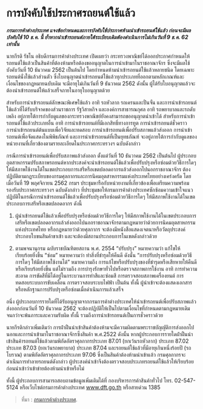 
การบังคับใช้ประกาศรถยนต์ใช้แล้ว
===
**_กรมการค้าต่างประเทศ แจงข้อกำหนดและการบังคับใช้ประกาศห้ามนำเข้ารถยนต์ใช้แล้ว ก่อนจะมีผลบังคับใช้ 10 ธ.ค. นี้ ย้ำหากนำเข้ารถยนต์ภายใต้ระเบียบเดิมต้องดำเนินการไม่เกินวันที่ 9 ธ.ค. 62 เท่านั้น_**

นายกีรติ รัชโน อธิบดีกรมการค้าต่างประเทศ เปิดเผยว่า กระทรวงพาณิชย์ได้ออกประกาศกำหนดให้รถยนต์ใช้แล้วเป็นสินค้าที่ต้องห้ามหรือต้องขออนุญาตในการนำเข้ามาในราชอาณาจักร ซึ่งจะมีผลใช้บังคับวันที่ 10 ธันวาคม 2562 เป็นต้นไป โดยกำหนดห้ามนำเข้ารถยนต์ใช้แล้วหลายชนิด โดยเฉพาะรถยนต์นั่งใช้แล้วส่วนตัว  ซึ่งใบอนุญาตนำเข้ารถยนต์ใช้แล้วทุกประเภทที่ออกตามหลักเกณฑ์และเงื่อนไขของกฎหมายฉบับเดิม จะมีอายุไม่เกินวันที่ 9 ธันวาคม 2562 ดังนั้น ผู้ได้รับใบอนุญาตแล้วจะต้องนำเข้ารถยนต์ให้แล้วเสร็จภายในอายุใบอนุญาตด้วย

สำหรับการนำเข้ารถยนต์ลักษณะพิเศษใช้แล้ว อาทิ รถหัวลาก รถเครนและปั่นจั่น และการนำเข้ารถยนต์ใช้แล้วที่ได้รับบริจาคของส่วนราชการ รัฐวิสาหกิจ และองค์การสาธารณกุศล อาทิ รถพยาบาลและรถดับเพลิง  อยู่ภายใต้การกำกับดูแลของกระทรวงพาณิชย์ยังคงสามารถขออนุญาตนำเข้าได้ สำหรับการนำเข้ารถยนต์ใช้แล้วประเภทอื่น อาทิ การนำเข้ารถยนต์ที่มีเอกสิทธิ์ทางการทูต การนำเข้ารถยนต์ชั่วคราว การนำเข้ารถยนต์ต้นแบบเพื่อวิจัยและทดสอบ การนำเข้ารถยนต์เพื่อปรับสภาพแล้วส่งออก การนำเข้ารถยนต์เพื่อจัดแสดงในพิพิธภัณฑ์ และการนำเข้ารถยนต์ที่เป็นยุทธภัณฑ์ จะอยู่ภายใต้การกำกับดูแลของหน่วยงานที่เกี่ยวข้องตามรายละเอียดในประกาศกระทรวงฯ ฉบับดังกล่าว

กรณีการนำเข้ารถยนต์เพื่อปรับสภาพแล้วส่งออก ตั้งแต่วันที่ 10 ธันวาคม 2562 เป็นต้นไป ผู้ประกอบอุตสาหกรรมปรับสภาพรถยนต์หากประสงค์จะนำเข้ารถยนต์ใช้แล้วเพื่อปรับปรุงหรือซ่อมด้วยวิธีการใดๆ ให้มีสภาพใช้งานได้ในเขตประกอบการเสรีหรือเขตปลอดอากรแล้วส่งออกไปนอกราชอาณาจักร ต้องปฏิบัติตามกฎระเบียบของกรมศุลกากรและการนิคมอุตสาหกรรมแห่งประเทศไทยอย่างเคร่งครัด โดยเมื่อวันที่ 19 พฤศจิกายน 2562 กรมฯ ประชุมหารือกับหน่วยงานที่เกี่ยวข้องเพื่อเตรียมความพร้อมรองรับประกาศกระทรวงฯ ฉบับดังกล่าว ที่ประชุมขอให้กรมการค้าต่างประเทศซักซ้อมความเข้าใจแนวปฏิบัติในกรณีการนำเข้ารถยนต์ใช้แล้วเพื่อปรับปรุงหรือซ่อมด้วยวิธีการใดๆ ให้มีสภาพใช้งานได้ในเขตประกอบการเสรีหรือเขตปลอดอากร ดังนี้

1. ผู้นำเข้ารถยนต์ใช้แล้วเพื่อปรับปรุงหรือซ่อมด้วยวิธีการใดๆ ให้มีสภาพใช้งานได้ในเขตประกอบการเสรีหรือเขตปลอดอากรแล้วส่งออกไปนอกราชอาณาจักรตามกฎหมายว่าด้วยการนิคมอุตสาหกรรมแห่งประเทศไทย  หรือกฎหมายว่าด้วยศุลกากร จะต้องมีหนังสือแสดงเจตนาหรือวัตถุประสงค์ประกอบใบขนสินค้าขาเข้า และจะต้องมีสถานประกอบการในเขตดังกล่าวด้วย

2. ตามพจนานุกรม ฉบับราชบัณฑิตยสถาน พ.ศ. 2554 “ปรับปรุง” หมายความว่า แก้ไขให้เรียบร้อยยิ่งขึ้น  “ซ่อม” หมายความว่า ทำสิ่งที่ชำรุดให้คืนดี ดังนั้น “การปรับปรุงหรือซ่อมด้วยวิธีการใดๆ ให้มีสภาพใช้งานได้” หมายความถึง การแก้ไขหรือปรับปรุงของที่ชำรุดหรือเสียหายให้คืนดีหรือเรียบร้อยยิ่งขึ้น แต่ไม่รวมถึง การบำรุงรักษาทั่วไปหรือตรวจสภาพการใช้งาน อาทิ การทำความสะอาด การขัดสีที่มิได้อยู่ในกระบวนการทำสีและซ่อมสี  การตรวจสอบสภาพเครื่องยนต์ การทดสอบระบบการขับเคลื่อน การตรวจสอบระบบไฟฟ้า เป็นต้น ทั้งนี้ ผู้นำเข้าจะต้องแสดงเอกสารหรือหลักฐานการปรับปรุงหรือซ่อมเมื่อดำเนินการแล้วเสร็จ

อนึ่ง ผู้ประกอบการรายใดที่ได้รับอนุญาตจากกรมการค้าต่างประเทศให้นำเข้ารถยนต์เพื่อปรับสภาพแล้วส่งออกก่อนวันที่ 10 ธันวาคม 2562 จะต้องปฏิบัติให้เป็นไปตามเงื่อนไขที่กำหนดตามกฎหมายเดิมจนกว่าจะพ้นภาระและความรับผิด ทั้งนี้ รวมถึงการนำเข้ารถยนต์เป็นการชั่วคราวด้วย

นายกีรติกล่าวเพิ่มเติมว่า การฝ่าฝืนนำเข้าสินค้าต้องห้ามจะมีความผิดตามพระราชบัญญัติการส่งออกไปนอกและการนำเข้ามาในราชอาณาจักรซึ่งสินค้า พ.ศ.2522 ดังนั้น หากผู้ประกอบการรายใดฝ่าฝืนนำเข้าสินค้ารถยนต์ใช้แล้วตามพิกัดอัตราศุลกากรประเภท 87.01 (ยกเว้นรถหัวลาก) ประเภท 87.02 ประเภท 87.03 (ยกเว้นรถพยาบาล) ประเภท 87.04 และรถยนต์ใช้แล้วที่มีอายุเกินหนึ่งร้อยปี (รถโบราณ) ตามพิกัดอัตราศุลกากรประเภท  97.06 ซึ่งเป็นสินค้าต้องห้ามนำเข้าแล้ว กรมศุลกากรจะดำเนินการทำลายรถยนต์ดังกล่าว ผู้ประสงค์นำเข้าจึงต้องตรวจสอบประเภทรถยนต์ใช้แล้วให้เรียบร้อยก่อนนำเข้าว่าเข้าข่ายต้องห้ามนำเข้าหรือไม่

ทั้งนี้ ผู้ประกอบการสามารถสอบถามข้อมูลเพิ่มเติมได้ที่ กองบริหารการค้าสินค้าทั่วไป โทร. 02-547-5124  หรือเว็บไซต์กรมการค้าต่างประเทศ www.dft.go.th หรือสายด่วน 1385


> ที่มา : [กรมการค้าต่างประเทศ](http://www.dft.go.th/th-th/NewsList/News-DFT/Description-News-DFT/ArticleId/13963/13963).
<!--stackedit_data:
eyJoaXN0b3J5IjpbLTIwNDMwNjU5Nl19
-->